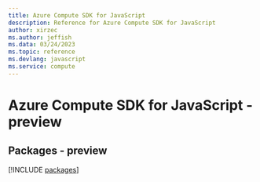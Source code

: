 ```yaml
---
title: Azure Compute SDK for JavaScript
description: Reference for Azure Compute SDK for JavaScript
author: xirzec
ms.author: jeffish
ms.data: 03/24/2023
ms.topic: reference
ms.devlang: javascript
ms.service: compute
---
```

# Azure Compute SDK for JavaScript - preview
## Packages - preview
[!INCLUDE [packages](compute-index.md)]